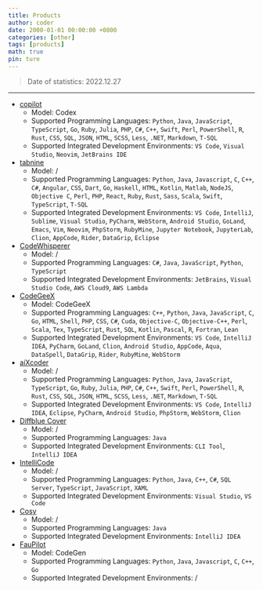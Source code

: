 ```yaml
---
title: Products
author: coder
date: 2000-01-01 00:00:00 +0800
categories: [other]
tags: [products]
math: true
pin: ture
---
```


> Date of statistics: 2022.12.27

---

- [copilot](https://github.com/features/copilot)
  + Model: Codex
  + Supported Programming Languages: `Python`, `Java`, `JavaScript`, `TypeScript`, `Go`, `Ruby`, `Julia`, `PHP`, `C#`, `C++`, `Swift`, `Perl`, `PowerShell`, `R`, `Rust`, `CSS`, `SQL`, `JSON`, `HTML`, `SCSS`, `Less`, `.NET`, `Markdown`, `T-SQL`
  + Supported Integrated Development Environments: `VS Code`, `Visual Studio`, `Neovim`, `JetBrains IDE`
- [tabnine](https://www.tabnine.com)
  + Model: /
  + Supported Programming Languages: `Python`, `Java`, `Javascript`, `C`, `C++`, `C#`, `Angular`, `CSS`, `Dart`, `Go`, `Haskell`, `HTML`, `Kotlin`, `Matlab`, `NodeJS`, `Objective C`, `Perl`, `PHP`, `React`, `Ruby`, `Rust`, `Sass`, `Scala`, `Swift`, `TypeScript`, `T-SQL`
  + Supported Integrated Development Environments: `VS Code`, `IntelliJ`, `Sublime`, `Visual Studio`, `PyCharm`, `WebStorm`, `Android Studio`, `GoLand`, `Emacs`, `Vim`, `Neovim`, `PhpStorm`, `RubyMine`, `Jupyter Notebook`, `JupyterLab`, `Clion`, `AppCode`, `Rider`, `DataGrip`, `Eclipse`
- [CodeWhisperer](https://aws.amazon.com/cn/codewhisperer)
  + Model: /
  + Supported Programming Languages: `C#`, `Java`, `JavaScript`, `Python`, `TypeScript`
  + Supported Integrated Development Environments: `JetBrains`, `Visual Studio Code`, `AWS Cloud9`, `AWS Lambda`
- [CodeGeeX](https://models.aminer.cn/codegeex/)
  + Model: CodeGeeX
  + Supported Programming Languages: `C++`, `Python`, `Java`, `JavaScript`, `C`, `Go`, `HTML`, `Shell`, `PHP`, `CSS`, `C#`, `Cuda`, `Objective-C`, `Objective-C++`, `Perl`, `Scala`, `Tex`, `TypeScript`, `Rust`, `SQL`, `Kotlin`, `Pascal`, `R`, `Fortran`, `Lean`
  + Supported Integrated Development Environments: `VS Code`, `IntelliJ IDEA`, `PyCharm`, `GoLand`, `Clion`, `Android Studio`, `AppCode`, `Aqua`, `DataSpell`, `DataGrip`, `Rider`, `RubyMine`, `WebStorm`
- [aiXcoder](https://aixcoder.com/)
  + Model: /
  + Supported Programming Languages: `Python`, `Java`, `JavaScript`, `TypeScript`, `Go`, `Ruby`, `Julia`, `PHP`, `C#`, `C++`, `Swift`, `Perl`, `PowerShell`, `R`, `Rust`, `CSS`, `SQL`, `JSON`, `HTML`, `SCSS`, `Less`, `.NET`, `Markdown`, `T-SQL`
  + Supported Integrated Development Environments: `VS Code`, `IntelliJ IDEA`, `Eclipse`, `PyCharm`, `Android Studio`, `PhpStorm`, `WebStorm`, `Clion`
- [Diffblue Cover](https://www.diffblue.com/products/)
  + Model: /
  + Supported Programming Languages: `Java`
  + Supported Integrated Development Environments: `CLI Tool`, `IntelliJ IDEA`
- [IntelliCode](https://visualstudio.microsoft.com/zh-hans/services/intellicode/)
  + Model: /
  + Supported Programming Languages: `Python`, `Java`, `C++`, `C#`, `SQL Server`, `TypeScript`, `JavaScript`, `XAML`
  + Supported Integrated Development Environments: `Visual Studio`, `VS Code`
- [Cosy](https://alibaba-cloud-toolkit.github.io/cosy/)
  + Model: /
  + Supported Programming Languages: `Java`
  + Supported Integrated Development Environments: `IntelliJ IDEA`
- [FauPilot](https://github.com/fauxpilot/fauxpilot)
  + Model: CodeGen
  + Supported Programming Languages: `Python`, `Java`, `Javascript`, `C`, `C++`, `Go`
  + Supported Integrated Development Environments: /



